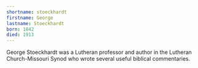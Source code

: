 ```yaml
---
shortname: stoeckhardt
firstname: George
lastname: Stoeckhardt
born: 1842
died: 1913
---
```


George Stoeckhardt was a Lutheran professor and author in the Lutheran Church-Missouri Synod who wrote several useful biblical commentaries.